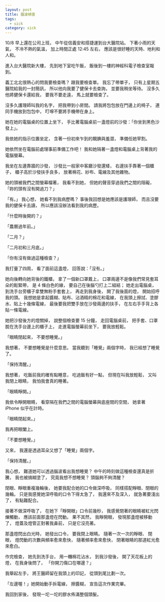 ```yaml
---
layout: post
title: 腦波檢查
tags:
  - sick
category: sick
---
```


10/8 早上還在公司上班，
中午從信義安和搭捷運到台大醫院站。
下著小雨的天氣，
不冷不熱的氣溫，
加上時間正處 12:45 左右，
應該是很好睡的天時、地利和人和。

<!-- more -->
進入台大醫院新大樓，
先到地下室吃午飯，
飯後到一樓的神經科電子檢查室報到。

義工北北很熱心的問我要檢查嗎？
跟我要檢查單。
我忘了帶單子，
只有上星期五醫院給我的一封簡訊，
所以他向我要了健保卡去查詢，
並要我稍坐等待。
沒多久他將健保卡還給我，
要我不要走遠，
馬上就要檢查了。

沒多久護理師叫我的名字，
把我帶到小房間。
請我將包包放在門邊上的椅子，
連同手機放到包包中，
叮嚀不要將手機帶在身上。

她在她的電腦桌的位置上坐下，
手比著電腦桌前一盞燈前的沙發：「你坐到黑色沙發上」。

我依她的指示位置坐定，
含著一份初來乍到的靦腆與羞澀，
準備任她宰割。

她依然坐在電腦前處理事前準備工作吧！
我和她隔著一盞燈和電腦桌上背著我的電腦螢幕。

我坐在左邊靠牆的沙發，
沙發比一般家中客廳沙發還矮，
右邊扶手靠著一個櫃子，
櫃子高於沙發扶手良多，
放著棉花、紗布、電線及其他雜物。

她的頭被我們之間螢幕檔著，
我看不到她，
但她的聲音穿過我們之間的阻礙，
「妳的頭有沒有開過刀？」

「有。」
我心想，
她看不到我病歷嗎？
事後我回想是她應該是護理師，
而且沒要我的健保卡去讀，
所以應該沒辦法看到我的病歷。

「什麼時後開的？」

「農曆過年前。」

「二月？」

「二月初和三月底。」

「你有沒有做過這種檢查？」

我打量了四周，
看了面前這盞燈，
回答說：「沒有。」

她向後轉向她背後的鐵櫃，
拿了一個新口罩戴上，
口罩兩邊不是像我們常見套耳朵的鬆緊帶，
是 4 條白色的線，
要自己在後腦勺打上二組結；
她走出電腦桌，
到洗手台旁櫃子拿雙無粉手套套上，
再走到我身後，
開了我後面的燈，
開始招呼我的頭。
我想她是拿起醬糊、貼布、沾酒精的棉花和電線，
在我頭上擦拭、塗膠水、貼上十幾條電線，
最後要我把雙手放在沙發兩邊的扶手，
在左右手手背上各貼一條電線。

她把沙發後方的燈關掉，
說整個檢查要 15 分鐘，
走回電腦桌前，
把手套、口罩脫在洗手台邊上的櫃子上，
走進電腦螢幕前坐下，
要我放輕鬆。

「眼睛閉起來，
不要想睡覺。」

我想著，
不要想睡覺是什麼意思。
當我聽到「睡覺」兩個字時，
我已經想了睡覺了。

「保持清醒。」

我想著，
吃飯前我的確有點睡意，
吃過飯有好一點，
但現在叫我放輕鬆，
又叫我閉上眼睛，
我怕我會真的睡著。

「眼睛睜開。」

我依令睜開眼睛，
看穿隔在我們之間的電腦螢幕與底座間的空間，
她拿著 iPhone 似乎在計時。

「眼睛閉起來。」

我再把眼闔上。

「不要想睡覺。」

又來，
我還是透過耳朵又想了「睡覺」兩個字。

「保持清醒。」

我心想，
難道她可以透過腦波看出我想睡覺？
中午的時刻做這種檢查還真是折騰，
我也被搞糊塗了，
究竟我想不想睡覺？
頭腦夠不夠清醒？

閉眼、睜眼重複幾輪後，
她要我配合她的口令做深呼吸，
同樣搭配睜眼、閉眼的幾輪。
只是我感覺她深呼吸的口令下得太急了，
我還來不及深入，
就急著要淺出了，
有點難配合。

接著不做深呼吸了，
在她下「睜開眼」口令前幾秒，
我感覺閉著的眼睛被紅光閃爍觸動，
應該前面那盞燈在閃動。
果不其然，
我睜開眼，
發現那盞燈被移動了，
燈蓋及燈管正對著我鼻前，
只是它沒亮著。

那盞燈閃出白光時，
她發出口令，
要我閉上眼睛。
隨著一次一次的睜眼、 閉眼，
燈閃動的次數與頻率愈來愈快，
隨著頻率愈來愈快，
閉著眼睛的那道紅光愈來愈白。

作完檢查，
她先到洗手台，
用一糰棉花沾水，
到我沙發後，
開了天花板上的燈，
在我身後問了，
「你開刀傷口在哪邊？」

我舉起左手，
將王醫師留在我頭上的印記，
從頭到尾比劃一次。

「左邊喔！」她開始動手拆電線，
擦醬糊，
宣告這次作業完畢。

我回到家後，
發現一坨一坨的膠水佈滿整個頭髮。
